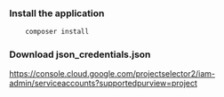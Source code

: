 ### Install the application
```bash
    composer install
```
### Download json_credentials.json
https://console.cloud.google.com/projectselector2/iam-admin/serviceaccounts?supportedpurview=project